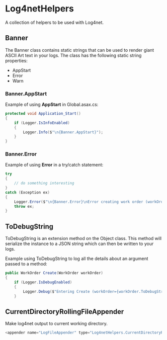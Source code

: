 # Log4netHelpers
A collection of helpers to be used with Log4net.
## Banner
The Banner class contains static strings that can be used to render giant ASCII Art text in your logs. The class has the following static string properties:
* AppStart
* Error
* Warn
### Banner.AppStart
Example of using **AppStart** in Global.asax.cs:
```C#
protected void Application_Start()
{
    if (Logger.IsInfoEnabled)
    {
        Logger.Info($"\n{Banner.AppStart}");
    }
}
```
### Banner.Error
Example of using **Error** in a try/catch statement:
```C#
try
{
    // do something interesting
}
catch (Exception ex)
{
    Logger.Error($"\n{Banner.Error}\nError creating work order (workOrder={workOrder.ToDebugString()})", ex);
    throw ex;
}
```
## ToDebugString
ToDebugString is an extension method on the Object class. This method will serialize the instance to a JSON string which can then be written to your logs.

Example using ToDebugString to log all the details about an argument passed to a method:
```C#
public WorkOrder Create(WorkOrder workOrder)
{
    if (Logger.IsDebugEnabled)
    {
        Logger.Debug($"Entering Create (workOrder={workOrder.ToDebugString()})");
    }
```
## CurrentDirectoryRollingFileAppender
Make log4net output to current working directory.
```C#
<appender name="LogFileAppender" type="Log4netHelpers.CurrentDirectoryRollingFileAppender, Log4netHelpers">
```